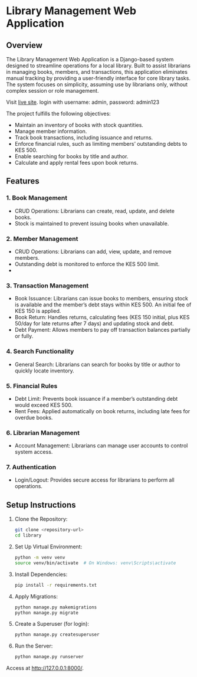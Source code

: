 # Library Management Web Application

## Overview

The Library Management Web Application is a Django-based system designed to streamline operations for a local library. Built to assist librarians in managing books, members, and transactions, this application eliminates manual tracking by providing a user-friendly interface for core library tasks. The system focuses on simplicity, assuming use by librarians only, without complex session or role management.

Visit  [live site](https://flibrary.pythonanywhere.com/). login with username: admin, password: admin123

The project fulfills the following objectives:

- Maintain an inventory of books with stock quantities.
- Manage member information.
- Track book transactions, including issuance and returns.
- Enforce financial rules, such as limiting members’ outstanding debts to KES 500.
- Enable searching for books by title and author.
- Calculate and apply rental fees upon book returns.

## Features

### 1. Book Management

- CRUD Operations: Librarians can create, read, update, and delete books.
- Stock is maintained to prevent issuing books when unavailable.
  
### 2. Member Management

- CRUD Operations: Librarians can add, view, update, and remove members.
- Outstanding debt is monitored to enforce the KES 500 limit.
- 
### 3. Transaction Management

- Book Issuance: Librarians can issue books to members, ensuring stock is available and the member’s debt stays within KES 500. An initial fee of KES 150 is applied.
- Book Return: Handles returns, calculating fees (KES 150 initial, plus KES 50/day for late returns after 7 days) and updating stock and debt.
- Debt Payment: Allows members to pay off transaction balances partially or fully.

### 4. Search Functionality

- General Search: Librarians can search for books by title or author to quickly locate inventory.

### 5. Financial Rules

- Debt Limit: Prevents book issuance if a member’s outstanding debt would exceed KES 500.
- Rent Fees: Applied automatically on book returns, including late fees for overdue books.

### 6. Librarian Management

- Account Management: Librarians can manage user accounts to control system access.

### 7. Authentication

- Login/Logout: Provides secure access for librarians to perform all operations.

## Setup Instructions

1. Clone the Repository:

   ```bash
   git clone <repository-url>
   cd library
2. Set Up Virtual Environment:
   ```bash
   python -m venv venv
   source venv/bin/activate  # On Windows: venv\Scripts\activate
3. Install Dependencies:
    ```bash
    pip install -r requirements.txt
4. Apply Migrations:
   ```bash
   python manage.py makemigrations
   python manage.py migrate
5. Create a Superuser (for login):
   ```bash
   python manage.py createsuperuser
6. Run the Server:
   ```bash
   python manage.py runserver
Access at http://127.0.0.1:8000/.

